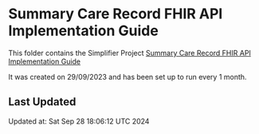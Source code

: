 # Summary Care Record FHIR API Implementation Guide
This folder contains the Simplifier Project [Summary Care Record FHIR API Implementation Guide](https://simplifier.net/summarycarerecord-pluscodedentry)

It was created on 29/09/2023 and has been set up to run every 1 month.

## Last Updated

Updated at: Sat Sep 28 18:06:12 UTC 2024
